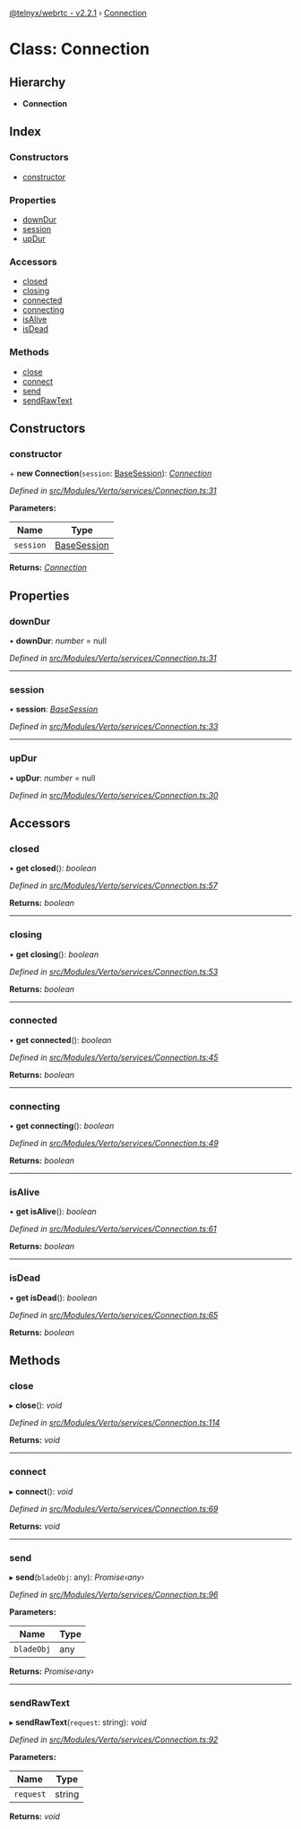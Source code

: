 [@telnyx/webrtc - v2.2.1](../README.md) › [Connection](connection.md)

# Class: Connection

## Hierarchy

* **Connection**

## Index

### Constructors

* [constructor](connection.md#constructor)

### Properties

* [downDur](connection.md#downdur)
* [session](connection.md#session)
* [upDur](connection.md#updur)

### Accessors

* [closed](connection.md#closed)
* [closing](connection.md#closing)
* [connected](connection.md#connected)
* [connecting](connection.md#connecting)
* [isAlive](connection.md#isalive)
* [isDead](connection.md#isdead)

### Methods

* [close](connection.md#close)
* [connect](connection.md#connect)
* [send](connection.md#send)
* [sendRawText](connection.md#sendrawtext)

## Constructors

###  constructor

\+ **new Connection**(`session`: [BaseSession](basesession.md)): *[Connection](connection.md)*

*Defined in [src/Modules/Verto/services/Connection.ts:31](https://github.com/team-telnyx/webrtc/blob/8cdca06/packages/js/src/Modules/Verto/services/Connection.ts#L31)*

**Parameters:**

Name | Type |
------ | ------ |
`session` | [BaseSession](basesession.md) |

**Returns:** *[Connection](connection.md)*

## Properties

###  downDur

• **downDur**: *number* =  null

*Defined in [src/Modules/Verto/services/Connection.ts:31](https://github.com/team-telnyx/webrtc/blob/8cdca06/packages/js/src/Modules/Verto/services/Connection.ts#L31)*

___

###  session

• **session**: *[BaseSession](basesession.md)*

*Defined in [src/Modules/Verto/services/Connection.ts:33](https://github.com/team-telnyx/webrtc/blob/8cdca06/packages/js/src/Modules/Verto/services/Connection.ts#L33)*

___

###  upDur

• **upDur**: *number* =  null

*Defined in [src/Modules/Verto/services/Connection.ts:30](https://github.com/team-telnyx/webrtc/blob/8cdca06/packages/js/src/Modules/Verto/services/Connection.ts#L30)*

## Accessors

###  closed

• **get closed**(): *boolean*

*Defined in [src/Modules/Verto/services/Connection.ts:57](https://github.com/team-telnyx/webrtc/blob/8cdca06/packages/js/src/Modules/Verto/services/Connection.ts#L57)*

**Returns:** *boolean*

___

###  closing

• **get closing**(): *boolean*

*Defined in [src/Modules/Verto/services/Connection.ts:53](https://github.com/team-telnyx/webrtc/blob/8cdca06/packages/js/src/Modules/Verto/services/Connection.ts#L53)*

**Returns:** *boolean*

___

###  connected

• **get connected**(): *boolean*

*Defined in [src/Modules/Verto/services/Connection.ts:45](https://github.com/team-telnyx/webrtc/blob/8cdca06/packages/js/src/Modules/Verto/services/Connection.ts#L45)*

**Returns:** *boolean*

___

###  connecting

• **get connecting**(): *boolean*

*Defined in [src/Modules/Verto/services/Connection.ts:49](https://github.com/team-telnyx/webrtc/blob/8cdca06/packages/js/src/Modules/Verto/services/Connection.ts#L49)*

**Returns:** *boolean*

___

###  isAlive

• **get isAlive**(): *boolean*

*Defined in [src/Modules/Verto/services/Connection.ts:61](https://github.com/team-telnyx/webrtc/blob/8cdca06/packages/js/src/Modules/Verto/services/Connection.ts#L61)*

**Returns:** *boolean*

___

###  isDead

• **get isDead**(): *boolean*

*Defined in [src/Modules/Verto/services/Connection.ts:65](https://github.com/team-telnyx/webrtc/blob/8cdca06/packages/js/src/Modules/Verto/services/Connection.ts#L65)*

**Returns:** *boolean*

## Methods

###  close

▸ **close**(): *void*

*Defined in [src/Modules/Verto/services/Connection.ts:114](https://github.com/team-telnyx/webrtc/blob/8cdca06/packages/js/src/Modules/Verto/services/Connection.ts#L114)*

**Returns:** *void*

___

###  connect

▸ **connect**(): *void*

*Defined in [src/Modules/Verto/services/Connection.ts:69](https://github.com/team-telnyx/webrtc/blob/8cdca06/packages/js/src/Modules/Verto/services/Connection.ts#L69)*

**Returns:** *void*

___

###  send

▸ **send**(`bladeObj`: any): *Promise‹any›*

*Defined in [src/Modules/Verto/services/Connection.ts:96](https://github.com/team-telnyx/webrtc/blob/8cdca06/packages/js/src/Modules/Verto/services/Connection.ts#L96)*

**Parameters:**

Name | Type |
------ | ------ |
`bladeObj` | any |

**Returns:** *Promise‹any›*

___

###  sendRawText

▸ **sendRawText**(`request`: string): *void*

*Defined in [src/Modules/Verto/services/Connection.ts:92](https://github.com/team-telnyx/webrtc/blob/8cdca06/packages/js/src/Modules/Verto/services/Connection.ts#L92)*

**Parameters:**

Name | Type |
------ | ------ |
`request` | string |

**Returns:** *void*
